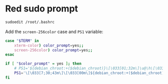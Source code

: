 # Red sudo prompt

```sh
sudoedit /root/.bashrc
```

Add the `screen-256color` case and `PS1` variable:

```sh
case "$TERM" in
    xterm-color) color_prompt=yes;;
    screen-256color) color_prompt=yes;;
esac

if [ "$color_prompt" = yes ]; then
    # PS1='${debian_chroot:+($debian_chroot)}\[\033[01;32m\]\u@\h\[\033[00m\]:\[\033[01;34m\]\w\[\033[00m\]\$ '
    PS1='\[\033[7;30;43m\]\[\033[00m\]${debian_chroot:+($debian_chroot)}\[\033[01;31m\]\u@\h\[\033[00m\]:\[\033[01;31m\]\w\[\033[00m\]\$ '
fi

```
